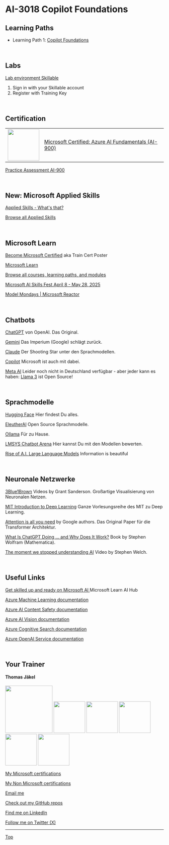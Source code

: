 [LP1]: https://learn.microsoft.com/en-us/training/paths/copilot-foundations/


# AI-3018 Copilot Foundations

<!--
## Seminar 07. April 2024

[Get the presentation](pdf/)

[Give feedback])

[Grab your badge])

<br>
-->
## Learning Paths

- Learning Path 1️: [Copilot Foundations][LP1]

<br>

## Labs

<!-- [Lab environment Skillable](https://brainymotion.learnondemand.net) -->
[Lab environment Skillable](https://etc.learnondemand.net/) 

1. Sign in with your Skillable account 
2. Register with Training Key

<!--[Go Deploy](https://lms.godeploy.it) -->

<!--  
[Lab 1 Explore generative AI with Microsoft Copilot](https://microsoftlearning.github.io/mslearn-copilot/Instructions/Labs/01a-m365-copilot.html) (from *Work Smarter with AI* exercises)

[Lab 2 Create an agent with Copilot Studio](https://microsoftlearning.github.io/mslearn-copilotstudio/Instructions/Labs/01-create-copilot.html) (from *Copilot Studio* exercises)

[Lab 3 Create a generative AI app that uses your own data](https://microsoftlearning.github.io/mslearn-ai-studio/Instructions/04-Use-own-data.html) (from *Develop generative AI solutions in Azure* exercises)


- Work Smarter with AI exercises
[Repo](https://github.com/MicrosoftLearning/mslearn-copilot)
[HTML](https://microsoftlearning.github.io/mslearn-copilot/)

- Azure AI Fundamentals exercises
[Repo](https://github.com/MicrosoftLearning/mslearn-ai-fundamentals)
[HTML](https://microsoftlearning.github.io/mslearn-ai-fundamentals/)

- Copilot Studio exercises
[Repo](https://github.com/MicrosoftLearning/mslearn-copilotstudio)
[HTML](https://microsoftlearning.github.io/mslearn-copilotstudio/)

- Develop generative AI solutions in Azure exercises
[Repo](https://github.com/MicrosoftLearning/mslearn-ai-studio)
[HTML](https://microsoftlearning.github.io/mslearn-ai-studio/)
-->

<br>


## Certification

|   |   |
| - | - |
|<img src="https://download69118.blob.core.windows.net/anon/microsoft-certified-fundamentals-badge.svg" width="100"/>|[Microsoft Certified: Azure AI Fundamentals (AI-900)](https://learn.microsoft.com/en-us/credentials/certifications/azure-ai-fundamentals/)|


[Practice Assessment AI-900](https://learn.microsoft.com/en-us/credentials/certifications/exams/ai-900/practice/assessment?assessment-type=practice&assessmentId=26)

<br>


## New: Microsoft Applied Skills

[Applied Skills - What's that?](https://learn.microsoft.com/en-us/credentials/)

[Browse all Applied Skills](https://learn.microsoft.com/en-us/credentials/browse/?credential_types=applied%20skills)

<br>


## Microsoft Learn

[Become Microsoft Certified](https://aka.ms/traincertposter) aka Train Cert Poster

[Microsoft Learn](https://learn.microsoft.com)

[Browse all courses, learning paths, and modules](https://learn.microsoft.com/en-us/training/browse/)

[Microsoft AI Skills Fest April 8 - May 28, 2025](https://aiskillsfest.event.microsoft.com/)

[Model Mondays | Microsoft Reactor](https://developer.microsoft.com/en-us/reactor/series/S-1485/)

<br>


## Chatbots

[ChatGPT](https://chatgpt.com/) von OpenAI. Das Original.

[Gemini](https://gemini.google.com/) Das Imperium (Google) schlägt zurück.

[Claude](https://claude.ai/) Der Shooting Star unter den Sprachmodellen.

[Copilot](https://copilot.microsoft.com/) Microsoft ist auch mit dabei.

[Meta AI](https://ai.meta.com/) Leider noch nicht in Deutschland verfügbar - aber jeder kann es haben: [Llama 3](https://ai.meta.com/blog/meta-llama-3/) ist Open Source!

<br>



## Sprachmodelle

[Hugging Face](https://huggingface.co/) Hier findest Du alles.

[EleutherAI](https://www.eleuther.ai/) Open Source Sprachmodelle.

[Ollama](https://ollama.com/) Für zu Hause.

[LMSYS Chatbot Arena](https://chat.lmsys.org/?leaderboard) Hier kannst Du mit den Modellen bewerten.

[Rise of A.I. Large Language Models](https://informationisbeautiful.net/visualizations/the-rise-of-generative-ai-large-language-models-llms-like-chatgpt/) Information is beautiful

<br>



## Neuronale Netzwerke

[3Blue1Brown](https://www.3blue1brown.com/topics/neural-networks) Videos by Grant Sanderson. Großartige Visualisierung von Neuronalen Netzen.

[MIT Introduction to Deep Learning](http://introtodeeplearning.com/) Ganze Vorlesungsreihe des MIT zu Deep Learning.

[Attention is all you need](https://arxiv.org/pdf/1706.03762.pdf) by Google authors. Das Original Paper für die Transformer Architektur.

[What Is ChatGPT Doing … and Why Does It Work?](https://writings.stephenwolfram.com/2023/02/what-is-chatgpt-doing-and-why-does-it-work/) Book by Stephen Wolfram (Mathematica).

[The moment we stopped understanding AI](https://www.youtube.com/watch?v=UZDiGooFs54) Video by Stephen Welch.

<br>



## Useful Links

[Get skilled up and ready on Microsoft AI ](https://learn.microsoft.com/en-us/ai/) Microsoft Learn AI Hub

[Azure Machine Learning documentation](https://learn.microsoft.com/en-us/azure/machine-learning/?view=azureml-api-2)

[Azure AI Content Safety documentation](https://learn.microsoft.com/en-us/azure/ai-services/content-safety/)

[Azure AI Vision documentation](https://learn.microsoft.com/en-us/azure/ai-services/computer-vision/)

[Azure Cognitive Search documentation](https://learn.microsoft.com/en-us/azure/search/)

[Azure OpenAI Service documentation](https://learn.microsoft.com/en-us/azure/ai-services/openai/)



<br>

##  Your Trainer
#### Thomas Jäkel

<img src="https://download69118.blob.core.windows.net/anon/Profilbild.jpg" width="150">
<img src="https://download69118.blob.core.windows.net/anon/Standard MCT Badge Large.png" width=100>
<a href="https://www.credly.com/badges/72439d56-7895-4b92-84bd-fec12c84fd18/public_url"><img src="https://download69118.blob.core.windows.net/anon/mcse-cloud-platform-and-infrastructure-certified-2016.png" width="100"></a>
<a href="https://learn.microsoft.com/api/credentials/share/en-us/tjaekel/A8E4CC3EAA93F4C2?sharingId=EBAFABC36CF6EBDC"><img src="https://download69118.blob.core.windows.net/anon/microsoft-certified-azure-solutions-architect-expert.png" width=100></a>
<a href="https://https://www.credly.com/badges/8ef5f8fb-6b84-4223-add8-4938096c67b2"><img src="https://download69118.blob.core.windows.net/anon/aws-certified-solutions-architect-associate.png" width=100></a>
<a href="https://www.credly.com/badges/7f2c6c3e-d3e3-4e32-9299-adf3278948a3/public_url"><img src="https://download69118.blob.core.windows.net/anon/instructor-recognition-1-000-students-reached.png" width="100"/></a>

[My Microsoft certifications](https://learn.microsoft.com/en-us/users/tjaekel/transcript/d4yjrcx32nome0r)

[My Non Microsoft certifications](https://www.credly.com/users/thomas-jakel)

[Email me](mailto:thomas.jaekel@brainymotion.de)

[Check out my GitHub repos](https://github.com/www42)

[Find me on LinkedIn](https://linkedin.com/in/tjkkll)

[Follow me on Twitter (X)](https://twitter.com/tjkkll)


---

[Top](#ai-3018-copilot-foundations)